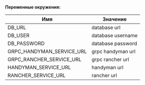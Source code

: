 <b>Переменные окружения:</b>

| Имя                       | Значение          |
|---------------------------|-------------------|
| DB_URL                    | database url      |
| DB_USER                   | database username |
| DB_PASSWORD               | database password |
| GRPC_HANDYMAN_SERVICE_URL | grpc handyman url |
| GRPC_RANCHER_SERVICE_URL  | grpc rancher url  |
| HANDYMAN_SERVICE_URL      | handyman url      |
| RANCHER_SERVICE_URL       | rancher url       |
